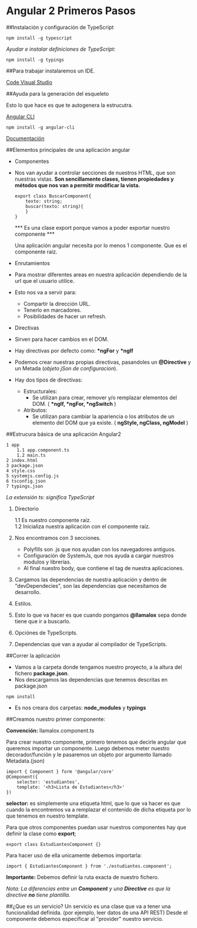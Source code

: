 Angular 2 Primeros Pasos
=========================

##Instalación y configuración de TypeScript

```
npm install -g typescript
```

*Ayudar e instalar definiciones de TypeScript:*

```
npm install -g typings
```

##Para trabajar instalaremos un IDE.

[Code Visual Studio](https://code.visualstudio.com/download )

##Ayuda para la generación del esqueleto

Esto lo que hace es que te autogenera la estrucutra.

[Angular CLI](https://cli.angular.io/)

```
npm install -g angular-cli
```

[Documentación](https://github.com/angular/angular-cli)

##Elementos principales de una aplicación angular

- Componentes
- Nos van ayudar a controlar secciones de nuestros HTML, que son nuestras vistas. **Son sencillamente clases, tienen propiedades y métodos que nos van a permitir modificar la vista.** 

	```
	export class BuscarComponent{
		texto: string;
		buscar(texto: string){
		}
	}
	```

	*** Es una clase export porque vamos a poder exportar nuestro componente ***

	Una aplicación angular necesita por lo menos 1 componente. Que es el componente raíz.

- Enrutamientos
- Para mostrar diferentes areas en nuestra aplicación dependiendo de la url que el usuario utilice.
- Esto nos va a servir para:
	- Compartir la dirección URL.
	- Tenerlo en marcadores.
	- Posibilidades de hacer un refresh.

- Directivas
- Sirven para hacer cambios en el DOM.
- Hay directivas por defecto como: **\*ngFor** y **\*ngIf** 
- Podemos crear nuestras propias directivas, pasandoles un **@Directive** y un Metada (*objeto jSon de configuracion*).
- Hay dos tipos de directivas:
	- Estructurales:
		- Se utilizan para crear, remover y/o remplazar elementos del DOM. ( **\*ngIf, \*ngFor, \*ngSwitch** )
	- Atributos:
		- Se utilizan para cambiar la apariencia o los atributos de un elemento del DOM que ya existe. ( **ngStyle, ngClass, ngModel** )

##Estrucura básica de una aplicación Angular2

```
1 app
	1.1 app.component.ts
	1.2 main.ts
2 index.html
3 package.json
4 style.css
5 systemjs.config.js
6 tsconfig.json
7 typings.json
```
*La extensión ts: significa TypeScript*

1. Directorio

	1.1 Es nuestro componente raíz.  
	1.2 Inicializa nuestra aplicación con el componente raíz.
1. Nos encontramos con 3 secciones.
	- Polyfills son .js que nos ayudan con los navegadores antiguos.
	- Configuración de SystemJs, que nos ayuda a cargar nuestros modulos y librerías.
	- Al final nuestro body, que contiene el tag de nuestra aplicaciones.
1. Cargamos las dependencias de nuestra aplicación y dentro de "devDependecies", son las dependencias que necesitamos de desarrollo. 
1. Estilos.
1. Esto lo que va hacer es que cuando pongamos **@llamalox** sepa donde tiene que ir a buscarlo.
1. Opciónes de TypeScripts.
1. Dependencias que van a ayudar al compilador de TypeScripts.

##Correr la aplicación
- Vamos a la carpeta donde tengamos nuestro proyecto, a la altura del fichero **package.json**.
- Nos descargamos las dependencias que tenemos descritas en package.json
```
npm install
```
- Es nos creara dos carpetas: **node_modules** y **typings**

##Creamos nuestro primer componente:

**Convención:** llamalox.component.ts

Para crear nuestro componente, primero tenemos que decirle angular que queremos importar un componente.
Luego debemos meter nuestro decorador/función y le pasaremos un objeto por argumento llamado Metadata.(json)
```
import { Component } form '@angular/core'
@Component({
	selector: 'estudiantes',
	template: '<h3>Lista de Estudiantes</h3>'
})
```

**selector:** es simplemente una etiqueta html, que lo que va hacer es que cuando la encontremos va a remplazar el contenido de dicha etiqueta por lo que tenemos en nuestro template.

Para que otros componentes puedan usar nuestros componentes hay que definir la clase como **export**;
```
export class EstudiantesComponent {}
```

Para hacer uso de ella unicamente debemos importarla:
```
import { EstudiantesComponent } from './estudiantes.component';
```
**Importante:** Debemos definir la ruta exacta de nuestro fichero.

*Nota: La diferencias entre un **Component** y una **Directive** es que la directive **no** tiene plantilla.*


##¿Que es un servicio?
Un servicio es una clase que va a tener una funcionalidad definida. (por ejemplo, leer datos de una API REST) Desde el componente debemos especificar al "provider" nuestro servicio.







